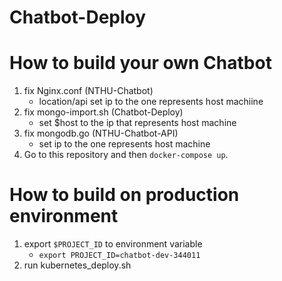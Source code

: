 # Chatbot-Deploy

# How to build your own Chatbot
1. fix Nginx.conf (NTHU-Chatbot)
    - location/api set ip to the one represents host machiine
2. fix mongo-import.sh (Chatbot-Deploy)
    - set $host to the ip that represents host machine
3. fix mongodb.go (NTHU-Chatbot-API)
    - set ip to the one represents host machine
4. Go to this repository and then `docker-compose up`.

# How to build on production environment
1. export `$PROJECT_ID` to environment variable
    - `export PROJECT_ID=chatbot-dev-344011`
2. run kubernetes_deploy.sh
